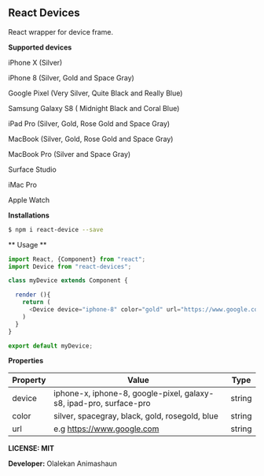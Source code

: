 ## React Devices
React wrapper for device frame.

**Supported devices**

iPhone X (Silver)

iPhone 8 (Silver, Gold and Space Gray)

Google Pixel (Very Silver, Quite Black and Really Blue)

Samsung Galaxy S8 ( Midnight Black and Coral Blue)

iPad Pro (Silver, Gold, Rose Gold and Space Gray)

MacBook (Silver, Gold, Rose Gold and Space Gray)

MacBook Pro (Silver and Space Gray)

Surface Studio

iMac Pro

Apple Watch


**Installations**
```bash
$ npm i react-device --save
```

** Usage **

```javascript
import React, {Component} from "react";
import Device from "react-devices";

class myDevice extends Component {

  render (){
    return (
      <Device device="iphone-8" color="gold" url="https://www.google.com" />
    )
  }
}

export default myDevice;
```

**Properties**

| Property  | Value   |  Type |  
|---|---|---|
|  device |  iphone-x, iphone-8, google-pixel, galaxy-s8, ipad-pro, surface-pro |  string |
| color  |silver, spacegray, black, gold, rosegold, blue   |  string |
|  url |e.g https://www.google.com   |  string | |

**LICENSE: MIT**

**Developer:** Olalekan Animashaun
